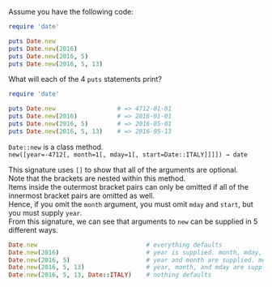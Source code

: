 Assume you have the following code:

```ruby
require 'date'

puts Date.new
puts Date.new(2016)
puts Date.new(2016, 5)
puts Date.new(2016, 5, 13)
```

What will each of the 4 `puts` statements print?

```ruby
require 'date'

puts Date.new                 # => 4712-01-01
puts Date.new(2016)           # => 2016-01-01
puts Date.new(2016, 5)        # => 2016-05-01
puts Date.new(2016, 5, 13)    # => 2016-05-13
```

`Date::new` is a class method. <br>
`new([year=-4712[, month=1[, mday=1[, start=Date::ITALY]]]]) → date`

This signature uses `[]` to show that all of the arguments are optional. <br>
Note that the brackets are nested within this method. <br>
Items inside the outermost bracket pairs can only be omitted if all of the innermost bracket pairs are omitted as well. <br>
Hence, if you omit the `month` argument, you must omit `mday` and `start`, but you must supply `year`. <br>
From this signature, we can see that arguments to `new` can be supplied in 5 different ways.

```ruby
Date.new                              # everything defaults
Date.new(2016)                        # year is supplied. month, mday, and start use defaults
Date.new(2016, 5)                     # year and month are supplied. mday and start use defaults
Date.new(2016, 5, 13)                 # year, month, and mday are supplied. start uses default
Date.new(2016, 5, 13, Date::ITALY)    # nothing defaults
```